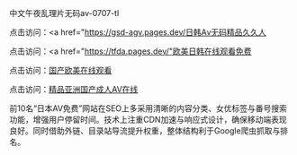 
中文午夜乱理片无码av-0707-tl


点击访问：<a href="https://gsd-agv.pages.dev/日韩Aⅴ无码精品久久人</a>

点击访问：<a href="https://tfda.pages.dev/"欧美日韩在线观看免费</a>

点击访问：<a href="https://cfad.pages.dev/">国产欧美在线观看</a>

点击访问：<a href="https://fdhf-454.pages.dev/">精品亚洲国产成人AⅤ在线</a>

前10名“日本AV免费”网站在SEO上多采用清晰的内容分类、女优标签与番号搜索功能，增强用户停留时间。技术上注重CDN加速与响应式设计，确保移动端表现良好。同时借助外链、目录站导流提升权重，整体结构利于Google爬虫抓取与排名。


<span style="display:none;">[Canonical link](）</span>
